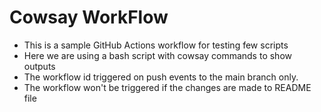 <h1> Cowsay WorkFlow </h1>

- This is a sample GitHub Actions workflow for testing few scripts
- Here we are using a bash script with cowsay commands to show outputs
- The workflow id triggered on push events to the main branch only.
- The workflow won't be triggered if the changes are made to README file